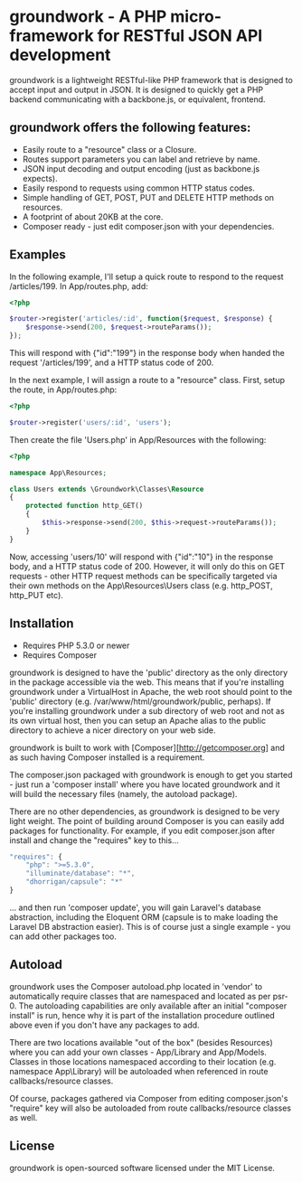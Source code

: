 # groundwork - A PHP micro-framework for RESTful JSON API development

groundwork is a lightweight RESTful-like PHP framework that is designed to 
accept input and output in JSON. It is designed to quickly get a PHP 
backend communicating with a backbone.js, or equivalent, frontend.

## groundwork offers the following features:

- Easily route to a "resource" class or a Closure.
- Routes support parameters you can label and retrieve by name.
- JSON input decoding and output encoding (just as backbone.js expects).
- Easily respond to requests using common HTTP status codes.
- Simple handling of GET, POST, PUT and DELETE HTTP methods on resources.
- A footprint of about 20KB at the core.
- Composer ready - just edit composer.json with your dependencies.

## Examples

In the following example, I'll setup a quick route to respond to the request 
/articles/199. In App/routes.php, add:

```php
<?php

$router->register('articles/:id', function($request, $response) {
    $response->send(200, $request->routeParams());
});

```

This will respond with {"id":"199"} in the response body when handed the 
request '/articles/199', and a HTTP status code of 200.

In the next example, I will assign a route to a "resource" class. First, setup 
the route, in App/routes.php:

```php
<?php

$router->register('users/:id', 'users');

```

Then create the file 'Users.php' in App/Resources with the following:

```php
<?php

namespace App\Resources;

class Users extends \Groundwork\Classes\Resource
{
    protected function http_GET()
    {
        $this->response->send(200, $this->request->routeParams());
    }
}

```

Now, accessing 'users/10' will respond with {"id":"10"} in the response body, 
and a HTTP status code of 200. However, it will only do this on GET requests - 
other HTTP request methods can be specifically targeted via their own methods 
on the App\Resources\Users class (e.g. http_POST, http_PUT etc).

## Installation

- Requires PHP 5.3.0 or newer
- Requires Composer

groundwork is designed to have the 'public' directory as the only directory in 
the package accessible via the web. This means that if you're installing 
groundwork under a VirtualHost in Apache, the web root should point to the 
'public' directory (e.g. /var/www/html/groundwork/public, perhaps). If you're 
installing groundwork under a sub directory of web root and not as its own 
virtual host, then you can setup an Apache alias to the public directory to 
achieve a nicer directory on your web side.

groundwork is built to work with [Composer][http://getcomposer.org] and as 
such having Composer installed is a requirement.

The composer.json packaged with groundwork is enough to get you started - just 
run a 'composer install' where you have located groundwork and it will build 
the necessary files (namely, the autoload package).

There are no other dependencies, as groundwork is designed to be very light 
weight. The point of building around Composer is you can easily add packages 
for functionality. For example, if you edit composer.json after install and 
change the "requires" key to this...

```js
"requires": {
    "php": ">=5.3.0",
    "illuminate/database": "*",
    "dhorrigan/capsule": "*"
}
```

... and then run 'composer update', you will gain Laravel's database 
abstraction, including the Eloquent ORM (capsule is to make loading the Laravel 
DB abstraction easier). This is of course just a single example - you can add 
other packages too.

## Autoload

groundwork uses the Composer autoload.php located in 'vendor' to 
automatically require classes that are namespaced and located as per psr-0. The 
autoloading capabilities are only available after an initial "composer install" 
is run, hence why it is part of the installation procedure outlined above even 
if you don't have any packages to add.

There are two locations available "out of the box" (besides Resources) where 
you can add your own classes - App/Library and App/Models. Classes in those 
locations namespaced according to their location (e.g. namespace App\Library) 
will be autoloaded when referenced in route callbacks/resource classes.

Of course, packages gathered via Composer from editing composer.json's 
"require" key will also be autoloaded from route callbacks/resource classes 
as well.

## License

groundwork is open-sourced software licensed under the MIT License.